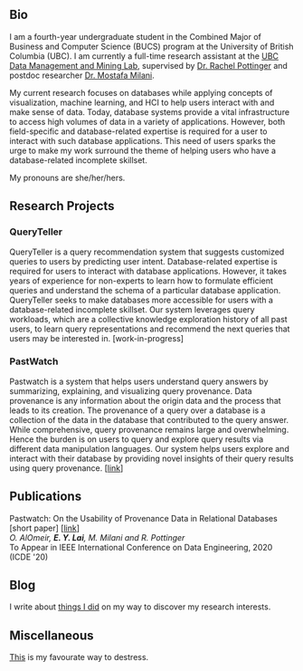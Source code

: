 ## Bio

I am a fourth-year undergraduate student in the Combined Major of Business and Computer Science (BUCS) program at the University of British Columbia (UBC). I am currently a full-time research assistant at the [UBC Data Management and Mining Lab], supervised by [Dr. Rachel Pottinger] and postdoc researcher [Dr. Mostafa Milani]. 

My current research focuses on databases while applying concepts of visualization, machine learning, and HCI to help users interact with and make sense of data. Today, database systems provide a vital infrastructure to access high volumes of data in a variety of applications. However, both field-specific and database-related expertise is required for a user to interact with such database applications. This need of users sparks the urge to make my work surround the theme of helping users who have a database-related incomplete skillset.

My pronouns are she/her/hers.

[UBC Data Management and Mining Lab]: https://www.cs.ubc.ca/labs/db/home.php
[Dr. Rachel Pottinger]: https://www.cs.ubc.ca/~rap/
[Dr. Mostafa Milani]: https://www.cs.ubc.ca/~mkmilani/

## Research Projects

### QueryTeller

QueryTeller is a query recommendation system that suggests customized queries to users by predicting user intent. Database-related expertise is required for users to interact with database applications. However, it takes years of experience for non-experts to learn how to formulate efficient queries and understand the schema of a particular database application. QueryTeller seeks to make databases more accessible for users with a database-related incomplete skillset. Our system leverages query workloads, which are a collective knowledge exploration history of all past users, to learn query representations and recommend the next queries that users may be interested in. [work-in-progress]

### PastWatch

Pastwatch is a system that helps users understand query answers by summarizing, explaining, and visualizing query provenance. Data provenance is any information about the origin data and the process that leads to its creation. The provenance of a query over a database is a collection of the data in the database that contributed to the query answer. While comprehensive, query provenance remains large and overwhelming. Hence the burden is on users to query and explore query results via different data manipulation languages. Our system helps users explore and interact with their database by providing novel insights of their query results using query provenance. \[[link](https://www.cs.ubc.ca/~mkmilani/report.pdf)\]

## Publications

Pastwatch: On the Usability of Provenance Data in Relational Databases [short paper] \[[link](https://www.cs.ubc.ca/~mkmilani/pastwatch.pdf)\]  
*O. AlOmeir, <strong>E. Y. Lai</strong>, M. Milani and R. Pottinger*  
To Appear in IEEE International Conference on Data Engineering, 2020 (ICDE '20)

## Blog

I write about [things I did](./blog.html) on my way to discover my research interests.

## Miscellaneous

[This](./miscellaneous.html) is my favourate way to destress. 
